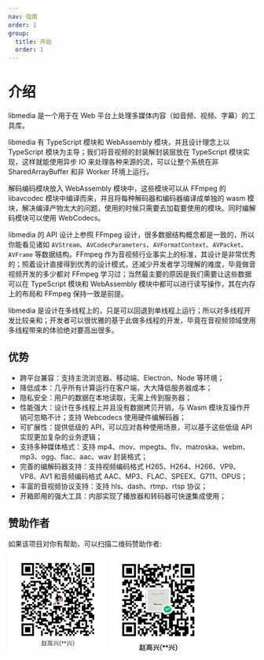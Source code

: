 ```yaml
---
nav: 指南
order: 1
group:
  title: 开始
  order: 1
---
```


# 介绍

libmedia 是一个用于在 Web 平台上处理多媒体内容（如音频、视频、字幕）的工具库。

libmedia 有 TypeScript 模块和 WebAssembly 模块，并且设计理念上以 TypeScript 模块为主导；我们将音视频的封装解封装层放在 TypeScript 模块实现，这样就能使用异步 IO 来处理各种来源的流，可以让整个系统在非 SharedArrayBuffer 和非 Worker 环境上运行。

解码编码模块放入 WebAssembly 模块中，这些模块可以从 FFmpeg 的 libavcodec 模块中编译而来，并且将每种解码器和编码器编译成单独的 wasm 模块，解决编译产物太大的问题，使用的时候只需要去加载要使用的模块。同时编解码模块可以使用 WebCodecs。

libmedia 的 API 设计上参照 FFmpeg 设计，很多数据结构概念都是一致的，所以你能看见诸如 ```AVStream```、```AVCodecParameters```、```AVFormatContext```、```AVPacket```、```AVFrame``` 等数据结构。FFmpeg 作为音视频行业事实上的标准，其设计是非常优秀的；照着设计直接得到优秀的设计模式，还减少开发者学习理解的难度，毕竟做音视频开发的多少都对 FFmpeg 学习过；当然最主要的原因是我们需要让这些数据可以在 TypeScript 模块和 WebAssembly 模块中都可以进行读写操作，其在内存上的布局和 FFmpeg 保持一致是前提。

libmedia 是设计在多线程上的，只是可以回退到单线程上运行；所以对多线程开发比较亲和；开发者可以很优雅的基于此做多线程的开发，毕竟在音视频领域使用多线程带来的体验绝对要高出很多。

## 优势

- 跨平台兼容：支持主流浏览器、移动端、Electron、Node 等环境；
- 降低成本：几乎所有计算运行在客户端，大大降低服务器成本；
- 隐私安全：用户的数据在本地读取，无需上传到服务器；
- 性能强大：设计在多线程上并且没有数据拷贝开销，与 Wasm 模块互操作开销可忽略不计；支持 Webcodecs 使用硬件编解码器；
- 可扩展性：提供低级的 API，可以应对各种使用场景，可以基于这些低级 API 实现更加复杂的业务逻辑；
- 支持多种媒体格式：支持 mp4、mov、mpegts、flv、matroska、webm、mp3、ogg、flac、aac、wav 封装格式；
- 完善的编解码器支持：支持视频编码格式 H265、H264、H266、VP9、VP8、AV1 和音频编码格式 AAC、MP3、FLAC、SPEEX、G711、OPUS；
- 丰富的音视频协议支持：支持 hls、dash、rtmp、rtsp 协议；
- 开箱即用的强大工具：内部实现了播放器和转码器可快速集成使用；

## 赞助作者

如果该项目对你有帮助，可以扫描二维码赞助作者:

<img src="../../public/img/alipay-qcode.png" width="200" alt="alipay" />
<img src="../../public/img/wechat-qcode.png" width="200" alt="wechat-pay" />